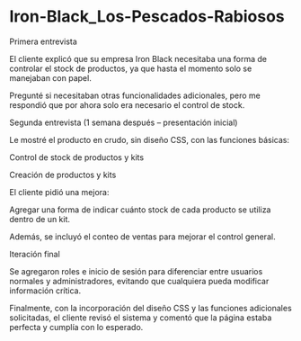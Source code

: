 # Iron-Black_Los-Pescados-Rabiosos

Primera entrevista

El cliente explicó que su empresa Iron Black necesitaba una forma de controlar el stock de productos, ya que hasta el momento solo se manejaban con papel.

Pregunté si necesitaban otras funcionalidades adicionales, pero me respondió que por ahora solo era necesario el control de stock.

Segunda entrevista (1 semana después – presentación inicial)

Le mostré el producto en crudo, sin diseño CSS, con las funciones básicas:

Control de stock de productos y kits

Creación de productos y kits

El cliente pidió una mejora:

Agregar una forma de indicar cuánto stock de cada producto se utiliza dentro de un kit.

Además, se incluyó el conteo de ventas para mejorar el control general.

Iteración final

Se agregaron roles e inicio de sesión para diferenciar entre usuarios normales y administradores, evitando que cualquiera pueda modificar información crítica.

Finalmente, con la incorporación del diseño CSS y las funciones adicionales solicitadas, el cliente revisó el sistema y comentó que la página estaba perfecta y cumplía con lo esperado.
